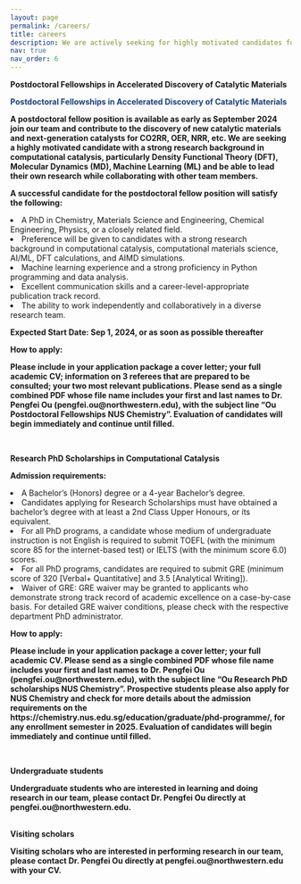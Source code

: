 ```yaml
---
layout: page
permalink: /careers/
title: careers
description: We are actively seeking for highly motivated candidates for postdoctoral fellowshipes, research PhD scholarship, undergraduate students, and visiting scholars.
nav: true
nav_order: 6
---
```


<head>
  <style>
    p {
      style="color:#19417E";
      font-weight: bold;
    }
  </style>
</head>
<body>
  <p>Postdoctoral Fellowships in Accelerated Discovery of Catalytic Materials</p>
</body>
<p style="color: #19417E; font-weight: bold;">Postdoctoral Fellowships in Accelerated Discovery of Catalytic Materials</p>
<p>A postdoctoral fellow position is available as early as September 2024 join our team and contribute to the discovery of new catalytic materials and next-generation catalysts for CO2RR, OER, NRR, etc. We are seeking a highly motivated candidate with a strong research background in computational catalysis, particularly Density Functional Theory (DFT), Molecular Dynamics (MD), Machine Learning (ML) and be able to lead their own research while collaborating with other team members.</p>

<p>A successful candidate for the postdoctoral fellow position will satisfy the following:
<li>A PhD in Chemistry, Materials Science and Engineering, Chemical Engineering, Physics, or a closely related field.</li>
<li>Preference will be given to candidates with a strong research background in computational catalysis, computational materials science, AI/ML, DFT calculations, and AIMD simulations.</li>
<li>Machine learning experience and a strong proficiency in Python programming and data analysis.</li>
<li>Excellent communication skills and a career-level-appropriate publication track record.</li>
<li>The ability to work independently and collaboratively in a diverse research team.</li></p>
<p>Expected Start Date: Sep 1, 2024, or as soon as possible thereafter</p>
<p>How to apply:</p>
<p>Please include in your application package a cover letter; your full academic CV; information on 3 referees that are prepared to be consulted; your two most relevant publications. Please send as a single combined PDF whose file name includes your first and last names to Dr. Pengfei Ou (pengfei.ou@northwestern.edu), with the subject line “Ou Postdoctoral Fellowships NUS Chemistry”. Evaluation of candidates will begin immediately and continue until filled.</p>

<br>
<p font-weight: bold;">Research PhD Scholarships in Computational Catalysis</p>
<p>Admission requirements:
<li>A Bachelor’s (Honors) degree or a 4-year Bachelor’s degree.</li>
<li>Candidates applying for Research Scholarships must have obtained a bachelor’s degree with at least a 2nd Class Upper Honours, or its equivalent.</li>
<li>For all PhD programs, a candidate whose medium of undergraduate instruction is not English is required to submit TOEFL (with the minimum score 85 for the internet-based test) or IELTS (with the minimum score 6.0) scores.</li>
<li>For all PhD programs, candidates are required to submit GRE (minimum score of 320 [Verbal+ Quantitative] and 3.5 [Analytical Writing]).</li>
<li>Waiver of GRE: GRE waiver may be granted to applicants who demonstrate strong track record of academic excellence on a case-by-case basis. For detailed GRE waiver conditions, please check with the respective department PhD administrator.</li></p>
<p>How to apply:</p>
<p>Please include in your application package a cover letter; your full academic CV. Please send as a single combined PDF whose file name includes your first and last names to Dr. Pengfei Ou (pengfei.ou@northwestern.edu), with the subject line “Ou Research PhD scholarships NUS Chemistry”. Prospective students please also apply for NUS Chemistry and check for more details about the admission requirements on the https://chemistry.nus.edu.sg/education/graduate/phd-programme/, for any enrollment semester in 2025. Evaluation of candidates will begin immediately and continue until filled.</p>

<br>
<p font-weight: bold">Undergraduate students</p>
<p>Undergraduate students who are interested in learning and doing research in our team, please contact Dr. Pengfei Ou directly at pengfei.ou@northwestern.edu.</p>

<br>
<b>Visiting scholars</b>
<p>Visiting scholars who are interested in performing research in our team, please contact Dr. Pengfei Ou directly at pengfei.ou@northwestern.edu with your CV.</p>
